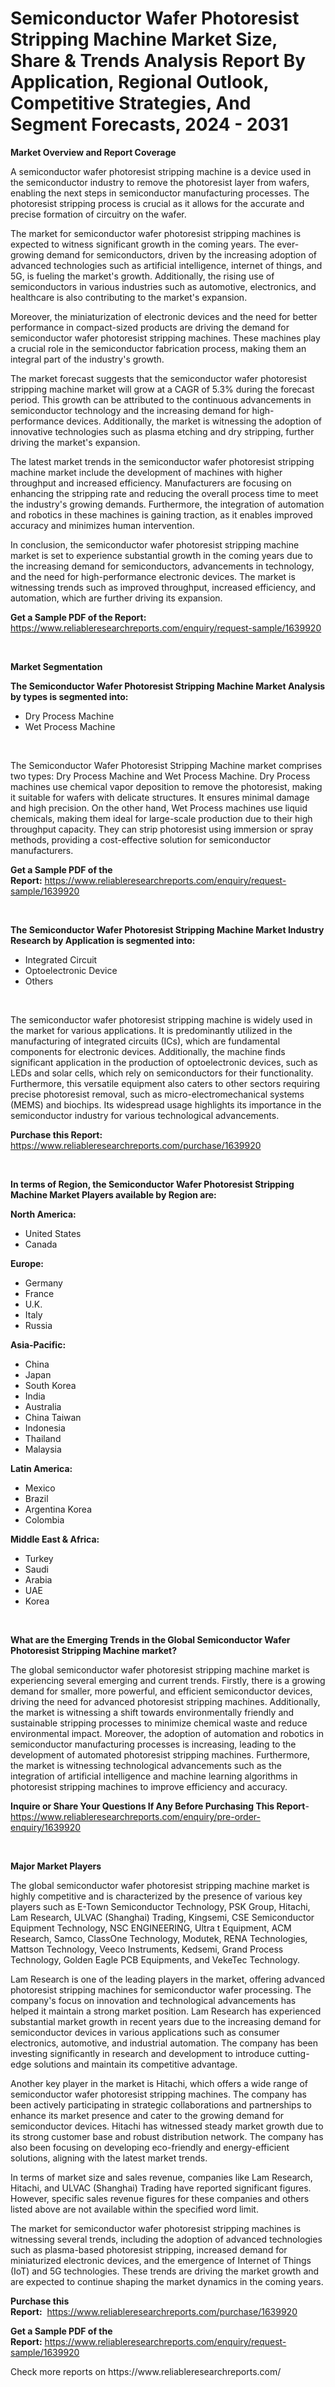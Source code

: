 <p><h1>Semiconductor Wafer Photoresist Stripping Machine Market Size, Share & Trends Analysis Report By Application, Regional Outlook, Competitive Strategies, And Segment Forecasts, 2024 - 2031</h1></p><p><strong>Market Overview and Report Coverage</strong></p>
<p><p>A semiconductor wafer photoresist stripping machine is a device used in the semiconductor industry to remove the photoresist layer from wafers, enabling the next steps in semiconductor manufacturing processes. The photoresist stripping process is crucial as it allows for the accurate and precise formation of circuitry on the wafer.</p><p>The market for semiconductor wafer photoresist stripping machines is expected to witness significant growth in the coming years. The ever-growing demand for semiconductors, driven by the increasing adoption of advanced technologies such as artificial intelligence, internet of things, and 5G, is fueling the market's growth. Additionally, the rising use of semiconductors in various industries such as automotive, electronics, and healthcare is also contributing to the market's expansion.</p><p>Moreover, the miniaturization of electronic devices and the need for better performance in compact-sized products are driving the demand for semiconductor wafer photoresist stripping machines. These machines play a crucial role in the semiconductor fabrication process, making them an integral part of the industry's growth.</p><p>The market forecast suggests that the semiconductor wafer photoresist stripping machine market will grow at a CAGR of 5.3% during the forecast period. This growth can be attributed to the continuous advancements in semiconductor technology and the increasing demand for high-performance devices. Additionally, the market is witnessing the adoption of innovative technologies such as plasma etching and dry stripping, further driving the market's expansion.</p><p>The latest market trends in the semiconductor wafer photoresist stripping machine market include the development of machines with higher throughput and increased efficiency. Manufacturers are focusing on enhancing the stripping rate and reducing the overall process time to meet the industry's growing demands. Furthermore, the integration of automation and robotics in these machines is gaining traction, as it enables improved accuracy and minimizes human intervention.</p><p>In conclusion, the semiconductor wafer photoresist stripping machine market is set to experience substantial growth in the coming years due to the increasing demand for semiconductors, advancements in technology, and the need for high-performance electronic devices. The market is witnessing trends such as improved throughput, increased efficiency, and automation, which are further driving its expansion.</p></p>
<p><strong>Get a Sample PDF of the Report:</strong> <a href="https://www.reliableresearchreports.com/enquiry/request-sample/1639920">https://www.reliableresearchreports.com/enquiry/request-sample/1639920</a></p>
<p>&nbsp;</p>
<p><strong>Market Segmentation</strong></p>
<p><strong>The Semiconductor Wafer Photoresist Stripping Machine Market Analysis by types is segmented into:</strong></p>
<p><ul><li>Dry Process Machine</li><li>Wet Process Machine</li></ul></p>
<p>&nbsp;</p>
<p><p>The Semiconductor Wafer Photoresist Stripping Machine market comprises two types: Dry Process Machine and Wet Process Machine. Dry Process machines use chemical vapor deposition to remove the photoresist, making it suitable for wafers with delicate structures. It ensures minimal damage and high precision. On the other hand, Wet Process machines use liquid chemicals, making them ideal for large-scale production due to their high throughput capacity. They can strip photoresist using immersion or spray methods, providing a cost-effective solution for semiconductor manufacturers.</p></p>
<p><strong>Get a Sample PDF of the Report:</strong>&nbsp;<a href="https://www.reliableresearchreports.com/enquiry/request-sample/1639920">https://www.reliableresearchreports.com/enquiry/request-sample/1639920</a></p>
<p>&nbsp;</p>
<p><strong>The Semiconductor Wafer Photoresist Stripping Machine Market Industry Research by Application is segmented into:</strong></p>
<p><ul><li>Integrated Circuit</li><li>Optoelectronic Device</li><li>Others</li></ul></p>
<p>&nbsp;</p>
<p><p>The semiconductor wafer photoresist stripping machine is widely used in the market for various applications. It is predominantly utilized in the manufacturing of integrated circuits (ICs), which are fundamental components for electronic devices. Additionally, the machine finds significant application in the production of optoelectronic devices, such as LEDs and solar cells, which rely on semiconductors for their functionality. Furthermore, this versatile equipment also caters to other sectors requiring precise photoresist removal, such as micro-electromechanical systems (MEMS) and biochips. Its widespread usage highlights its importance in the semiconductor industry for various technological advancements.</p></p>
<p><strong>Purchase this Report:</strong>&nbsp; <a href="https://www.reliableresearchreports.com/purchase/1639920">https://www.reliableresearchreports.com/purchase/1639920</a></p>
<p>&nbsp;</p>
<p><strong>In terms of Region, the Semiconductor Wafer Photoresist Stripping Machine Market Players available by Region are:</strong></p>
<p>
    <p> <strong> North America: </strong>
        <ul>
            <li>United States</li>
            <li>Canada</li>
        </ul>
        </p> 
    <p> <strong> Europe: </strong>
        <ul>
            <li>Germany</li>
            <li>France</li>
            <li>U.K.</li>
            <li>Italy</li>
            <li>Russia</li>
        </ul>
        </p> 
    <p> <strong> Asia-Pacific: </strong>
        <ul>
            <li>China</li>
            <li>Japan</li>
            <li>South Korea</li>
            <li>India</li>
            <li>Australia</li>
            <li>China Taiwan</li>
            <li>Indonesia</li>
            <li>Thailand</li>
            <li>Malaysia</li>
        </ul>
        </p> 
    <p> <strong> Latin America: </strong>
        <ul>
            <li>Mexico</li>
            <li>Brazil</li>
            <li>Argentina Korea</li>
            <li>Colombia</li>
        </ul>
        </p> 
    <p> <strong> Middle East & Africa: </strong>
        <ul>
            <li>Turkey</li>
            <li>Saudi</li>
            <li>Arabia</li>
            <li>UAE</li>
            <li>Korea</li>
        </ul>
    </p>
    </p>
<p>&nbsp;</p>
<p><strong>What are the Emerging Trends in the Global Semiconductor Wafer Photoresist Stripping Machine market?</strong></p>
<p><p>The global semiconductor wafer photoresist stripping machine market is experiencing several emerging and current trends. Firstly, there is a growing demand for smaller, more powerful, and efficient semiconductor devices, driving the need for advanced photoresist stripping machines. Additionally, the market is witnessing a shift towards environmentally friendly and sustainable stripping processes to minimize chemical waste and reduce environmental impact. Moreover, the adoption of automation and robotics in semiconductor manufacturing processes is increasing, leading to the development of automated photoresist stripping machines. Furthermore, the market is witnessing technological advancements such as the integration of artificial intelligence and machine learning algorithms in photoresist stripping machines to improve efficiency and accuracy.</p></p>
<p><strong>Inquire or Share Your Questions If Any Before Purchasing This Report</strong>- <a href="https://www.reliableresearchreports.com/enquiry/pre-order-enquiry/1639920">https://www.reliableresearchreports.com/enquiry/pre-order-enquiry/1639920</a></p>
<p>&nbsp;</p>
<p><strong>Major Market Players</strong></p>
<p><p>The global semiconductor wafer photoresist stripping machine market is highly competitive and is characterized by the presence of various key players such as E-Town Semiconductor Technology, PSK Group, Hitachi, Lam Research, ULVAC (Shanghai) Trading, Kingsemi, CSE Semiconductor Equipment Technology, NSC ENGINEERING, Ultra t Equipment, ACM Research, Samco, ClassOne Technology, Modutek, RENA Technologies, Mattson Technology, Veeco Instruments, Kedsemi, Grand Process Technology, Golden Eagle PCB Equipments, and VekeTec Technology.</p><p>Lam Research is one of the leading players in the market, offering advanced photoresist stripping machines for semiconductor wafer processing. The company's focus on innovation and technological advancements has helped it maintain a strong market position. Lam Research has experienced substantial market growth in recent years due to the increasing demand for semiconductor devices in various applications such as consumer electronics, automotive, and industrial automation. The company has been investing significantly in research and development to introduce cutting-edge solutions and maintain its competitive advantage.</p><p>Another key player in the market is Hitachi, which offers a wide range of semiconductor wafer photoresist stripping machines. The company has been actively participating in strategic collaborations and partnerships to enhance its market presence and cater to the growing demand for semiconductor devices. Hitachi has witnessed steady market growth due to its strong customer base and robust distribution network. The company has also been focusing on developing eco-friendly and energy-efficient solutions, aligning with the latest market trends.</p><p>In terms of market size and sales revenue, companies like Lam Research, Hitachi, and ULVAC (Shanghai) Trading have reported significant figures. However, specific sales revenue figures for these companies and others listed above are not available within the specified word limit.</p><p>The market for semiconductor wafer photoresist stripping machines is witnessing several trends, including the adoption of advanced technologies such as plasma-based photoresist stripping, increased demand for miniaturized electronic devices, and the emergence of Internet of Things (IoT) and 5G technologies. These trends are driving the market growth and are expected to continue shaping the market dynamics in the coming years.</p></p>
<p><strong>Purchase this Report:</strong>&nbsp;&nbsp;<a href="https://www.reliableresearchreports.com/purchase/1639920">https://www.reliableresearchreports.com/purchase/1639920</a></p>
<p></p>
<p><strong>Get a Sample PDF of the Report:</strong>&nbsp;<a href="https://www.reliableresearchreports.com/enquiry/request-sample/1639920">https://www.reliableresearchreports.com/enquiry/request-sample/1639920</a></p>
<p>Check more reports on https://www.reliableresearchreports.com/</p>